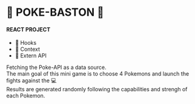 # 🐯 POKE-BASTON 🦆

#### REACT PROJECT
 
  - 🎣 Hooks 
  - 🧺 Context
  - 💾 Extern API
  
  Fetching the Poke-API as a data source.  
  The main goal of this mini game is to choose 4 Pokemons and launch the fights against the 💻  
  Results are generated randomly following the capabilities and strengh of each Pokemon.
